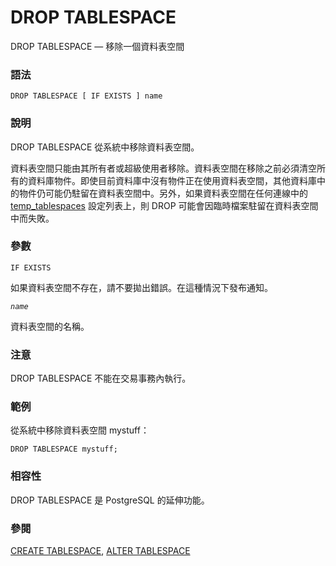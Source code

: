 # DROP TABLESPACE

DROP TABLESPACE — 移除一個資料表空間

### 語法

```text
DROP TABLESPACE [ IF EXISTS ] name
```

### 說明

DROP TABLESPACE 從系統中移除資料表空間。

資料表空間只能由其所有者或超級使用者移除。資料表空間在移除之前必須清空所有的資料庫物件。即使目前資料庫中沒有物件正在使用資料表空間，其他資料庫中的物件仍可能仍駐留在資料表空間中。另外，如果資料表空間在任何連線中的 [temp\_tablespaces](../../server-administration/runtime-config/runtime-config-client.md#19-11-1-cha-ju-de-hang) 設定列表上，則 DROP 可能會因臨時檔案駐留在資料表空間中而失敗。

### 參數

`IF EXISTS`

如果資料表空間不存在，請不要拋出錯誤。在這種情況下發布通知。

_`name`_

資料表空間的名稱。

### 注意

DROP TABLESPACE 不能在交易事務內執行。

### 範例

從系統中移除資料表空間 mystuff：

```text
DROP TABLESPACE mystuff;
```

### 相容性

DROP TABLESPACE 是 PostgreSQL 的延伸功能。

### 參閱

[CREATE TABLESPACE](create-tablespace.md), [ALTER TABLESPACE](alter-tablespace.md)

